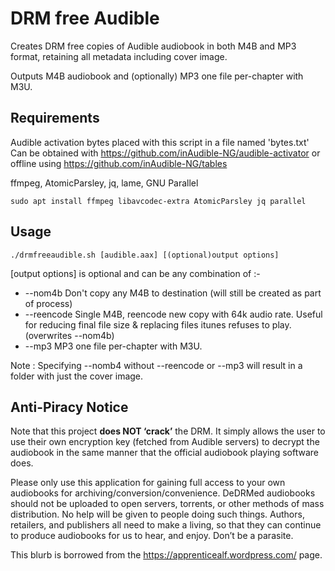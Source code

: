 # DRM free Audible

Creates DRM free copies of Audible audiobook in both M4B and MP3 format, retaining all metadata including cover image.

 Outputs M4B audiobook and (optionally) MP3 one file per-chapter with M3U.

 ## Requirements
 Audible activation bytes placed with this script in a file named 'bytes.txt'
 Can be obtained with https://github.com/inAudible-NG/audible-activator or offline using https://github.com/inAudible-NG/tables
 
 ffmpeg, AtomicParsley, jq, lame, GNU Parallel
 
 `sudo apt install ffmpeg libavcodec-extra AtomicParsley jq parallel`

 ## Usage
 `./drmfreeaudible.sh [audible.aax] [(optional)output options]`

 [output options] is optional and can be any combination of :-
 *  --nom4b           Don't copy any M4B to destination (will still be created as part of process)
 *  --reencode        Single M4B, reencode new copy with 64k audio rate. Useful for reducing final file size & replacing files itunes refuses to play. (overwrites --nom4b)
 *  --mp3             MP3 one file per-chapter with M3U.

 Note : Specifying --nomb4 without --reencode or --mp3 will result in a folder
 with just the cover image.


## Anti-Piracy Notice
Note that this project **does NOT ‘crack’** the DRM. It simply allows the user to
use their own encryption key (fetched from Audible servers) to decrypt the
audiobook in the same manner that the official audiobook playing software does.

Please only use this application for gaining full access to your own audiobooks
for archiving/conversion/convenience. DeDRMed audiobooks should not be uploaded
to open servers, torrents, or other methods of mass distribution. No help will
be given to people doing such things. Authors, retailers, and publishers all
need to make a living, so that they can continue to produce audiobooks for us to
hear, and enjoy. Don’t be a parasite.

This blurb is borrowed from the https://apprenticealf.wordpress.com/ page.